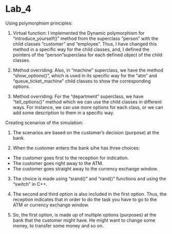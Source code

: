 # Lab_4

Using polymorphism principles:

1. Virtual function: I implemented the Dynamic polymorphism for “introduce_yourself()” method from the superclass “person” with the child classes “customer” and “employee”. Thus, I have changed this method in a specific way for the child classes, and, I defined the pointers of the “person”superclass for each defined object of the child classes.

2. Method overriding: Also, in “machine” superclass, we have the method “show_options()”, which is used in its specific way for the “atm” and “queue_ticket_machine” child classes to show the corresponding options.

3. Method overriding: For the “department” superclass, we have “tell_options()” method which we can use the child classes in different ways. For instance, we can use more options for each class, or we can add some description to them in a specific way.


Creating scenarios of the simulation:
1. The scenarios are based on the customer’s decision (purpose) at the bank.

2. When the customer enters the bank s/he has three choices:
- The customer goes first to the reception for indication.
- The customer goes right away to the ATM.
- The customer goes straight away to the currency exchange window.

3. The choice is made using “srand()” and “rand()” functions and using the “switch” in C++.

4. The second and third option is also included in the first option. Thus, the reception indicates that in order to do the task you have to go to the ATM or currency exchange window.

5. So, the first option, is made up of multiple options (purposes) at the bank that the customer might have. He might want to change some money, to transfer some money and so on. 
